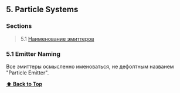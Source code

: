 <a name="5"></a>
<a name="Particle Systems"></a>
<a name="ps"></a>
## 5. Particle Systems

### Sections

> 5.1 [Наименование эмиттеров](#ps-naming)

<a name="5.1"></a>
<a name="ps-emitter-naming"></a>
### 5.1 Emitter Naming 

Все эмиттеры осмысленно именоваться, не дефолтным названем "Particle Emitter".

**[⬆ Back to Top](#ps)**
